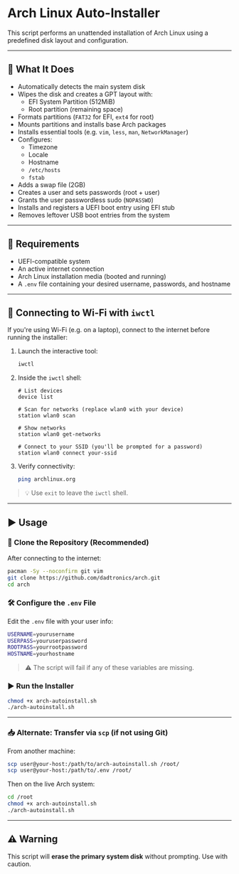 # Arch Linux Auto-Installer

This script performs an unattended installation of Arch Linux using a predefined disk layout and configuration.

---

## 🧾 What It Does

- Automatically detects the main system disk
- Wipes the disk and creates a GPT layout with:
  - EFI System Partition (512MiB)
  - Root partition (remaining space)
- Formats partitions (`FAT32` for EFI, `ext4` for root)
- Mounts partitions and installs base Arch packages
- Installs essential tools (e.g. `vim`, `less`, `man`, `NetworkManager`)
- Configures:
  - Timezone
  - Locale
  - Hostname
  - `/etc/hosts`
  - `fstab`
- Adds a swap file (2GB)
- Creates a user and sets passwords (root + user)
- Grants the user passwordless sudo (`NOPASSWD`)
- Installs and registers a UEFI boot entry using EFI stub
- Removes leftover USB boot entries from the system

---

## 📁 Requirements

- UEFI-compatible system
- An active internet connection
- Arch Linux installation media (booted and running)
- A `.env` file containing your desired username, passwords, and hostname

---

## 📶 Connecting to Wi-Fi with `iwctl`

If you're using Wi-Fi (e.g. on a laptop), connect to the internet before running the installer:

1. Launch the interactive tool:

   ```bash
   iwctl
   ```

2. Inside the `iwctl` shell:

   ```text
   # List devices
   device list

   # Scan for networks (replace wlan0 with your device)
   station wlan0 scan

   # Show networks
   station wlan0 get-networks

   # Connect to your SSID (you'll be prompted for a password)
   station wlan0 connect your-ssid
   ```

3. Verify connectivity:

   ```bash
   ping archlinux.org
   ```

> 💡 Use `exit` to leave the `iwctl` shell.

---

## ▶️ Usage

### 🔄 Clone the Repository (Recommended)

After connecting to the internet:

```bash
pacman -Sy --noconfirm git vim
git clone https://github.com/dadtronics/arch.git
cd arch
```

### 🛠️ Configure the `.env` File

Edit the `.env` file with your user info:

```bash
USERNAME=yourusername
USERPASS=youruserpassword
ROOTPASS=yourrootpassword
HOSTNAME=yourhostname
```

> ⚠️ The script will fail if any of these variables are missing.

### ▶️ Run the Installer

```bash
chmod +x arch-autoinstall.sh
./arch-autoinstall.sh
```

---

### 📥 Alternate: Transfer via `scp` (if not using Git)

From another machine:

```bash
scp user@your-host:/path/to/arch-autoinstall.sh /root/
scp user@your-host:/path/to/.env /root/
```

Then on the live Arch system:

```bash
cd /root
chmod +x arch-autoinstall.sh
./arch-autoinstall.sh
```

---

## ⚠️ Warning

This script will **erase the primary system disk** without prompting. Use with caution.